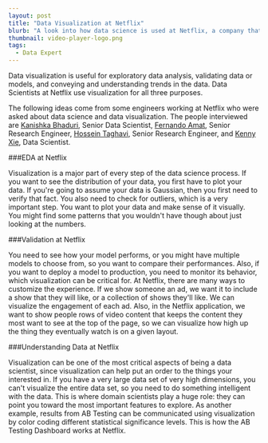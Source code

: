 ```yaml
---
layout: post
title: "Data Visualization at Netflix"
blurb: "A look into how data science is used at Netflix, a company that relies heavily on data-driven functionality."
thumbnail: video-player-logo.png
tags: 
  - Data Expert
---
```


Data visualization is useful for exploratory data analysis, validating data or models, and conveying and understanding trends in the data. Data Scientists at Netflix use visualization for all three purposes. 

The following ideas come from some engineers working at Netflix who were asked about data science and data visualization. The people interviewed are [Kanishka Bhaduri](http://www.csee.umbc.edu/~kanishk1/index.html), Senior Data Scientist, [Fernando Amat](http://www.fernandoamat.com), Senior Research Engineer, [Hossein Taghavi](https://www.linkedin.com/in/mhtaghavi), Senior Research Engineer, and [Kenny Xie](https://www.linkedin.com/in/huizhi-kenny-xie-25522323), Data Scientist.

###EDA at Netflix

Visualization is a major part of every step of the data science process. If you want to see the distribution of your data, you first have to plot your data. If you're going to assume your data is Gaussian, then you first need to verify that fact. You also need to check for outliers, which is a very important step. You want to plot your data and make sense of it visually. You might find some patterns that you wouldn't have though about just looking at the numbers.

###Validation at Netflix

You need to see how your model performs, or you might have multiple models to choose from, so you want to compare their performances. Also, if you want to deploy a model to production, you need to monitor its behavior, which visualization can be critical for. At Netflix, there are many ways to customize the experience. If we show someone an ad, we want it to include a show that they will like, or a collection of shows they'll like. We can visualize the engagement of each ad. Also, in the Netflix application, we want to show people rows of video content that keeps the content they most want to see at the top of the page, so we can visualize how high up the thing they eventually watch is on a given layout. 

###Understanding Data at Netflix

Visualization can be one of the most critical aspects of being a data scientist, since visualization can help put an order to the things your interested in. If you have a very large data set of very high dimensions, you can't visualize the entire data set, so you need to do something intelligent with the data. This is where domain scientists play a huge role: they can point you toward the most important features to explore. As another example, results from AB Testing can be communicated using visualization by color coding different statistical significance levels. This is how the AB Testing Dashboard works at Netflix.
